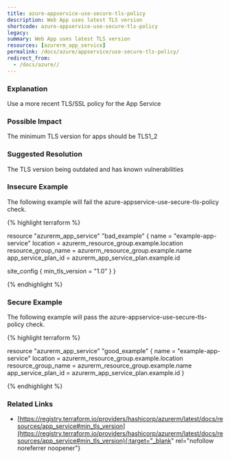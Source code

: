 ```yaml
---
title: azure-appservice-use-secure-tls-policy
description: Web App uses latest TLS version
shortcode: azure-appservice-use-secure-tls-policy
legacy: 
summary: Web App uses latest TLS version 
resources: [azurerm_app_service] 
permalink: /docs/azure/appservice/use-secure-tls-policy/
redirect_from: 
  - /docs/azure//
---
```


### Explanation

Use a more recent TLS/SSL policy for the App Service

### Possible Impact
The minimum TLS version for apps should be TLS1_2

### Suggested Resolution
The TLS version being outdated and has known vulnerabilities


### Insecure Example

The following example will fail the azure-appservice-use-secure-tls-policy check.

{% highlight terraform %}

resource "azurerm_app_service" "bad_example" {
  name                = "example-app-service"
  location            = azurerm_resource_group.example.location
  resource_group_name = azurerm_resource_group.example.name
  app_service_plan_id = azurerm_app_service_plan.example.id

  site_config {
	  min_tls_version = "1.0"
  }
}

{% endhighlight %}



### Secure Example

The following example will pass the azure-appservice-use-secure-tls-policy check.

{% highlight terraform %}

resource "azurerm_app_service" "good_example" {
  name                = "example-app-service"
  location            = azurerm_resource_group.example.location
  resource_group_name = azurerm_resource_group.example.name
  app_service_plan_id = azurerm_app_service_plan.example.id
}

{% endhighlight %}



### Related Links


- [https://registry.terraform.io/providers/hashicorp/azurerm/latest/docs/resources/app_service#min_tls_version](https://registry.terraform.io/providers/hashicorp/azurerm/latest/docs/resources/app_service#min_tls_version){:target="_blank" rel="nofollow noreferrer noopener"}


